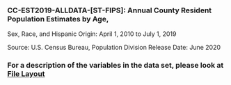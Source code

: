 ### CC-EST2019-ALLDATA-[ST-FIPS]: Annual County Resident Population Estimates by Age,
Sex, Race, and Hispanic Origin: April 1, 2010 to July 1, 2019

Source: U.S. Census Bureau, Population Division
Release Date: June 2020

### For a description of the variables in the data set, please look at [File Layout](https://www2.census.gov/programs-surveys/popest/technical-documentation/file-layouts/2010-2019/cc-est2019-alldata.pdf)

